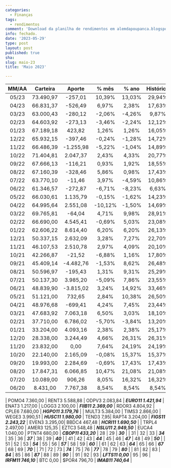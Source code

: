 ```yaml
---
categories:
  - Finanças
tags:
  - rendimentos
comment: 'Download da planilha de rendimentos em alemdapoupanca.blogspot.com'
info: fechado.
date: '2023-05-29'
type: post
layout: post
published: true
sha: 
slug: maio-23
title: 'Maio 2023'

---
```


| **MM/AA** | **Carteira** | **Aporte** | **% mês** | **% ano** | **Histórico** | **CAGR** |
|:---------:|:------------:|:----------:|:---------:|:---------:|:-------------:|:--------:|
| 05/23     | 73.490,97    | -257,01    | 10,39%    | 13,03%    | 29,94%        | 9,12%    |
| 04/23     | 66.831,37    | -526,49    | 6,97%     | 2,38%     | 17,63%        | 5,72%    |
| 03/23     | 63.000,43    | -280,12    | -2,06%    | -4,26%    | 9,87%         | 3,38%    |
| 02/23     | 64.603,92    | -273,13    | -3,46%    | -2,24%    | 12,12%        | 4,25%    |
| 01/23     | 67.189,18    | 423,82     | 1,26%     | 1,26%     | 16,05%        | 5,74%    |
| 12/22     | 65.932,15    | -397,46    | -0,24%    | -1,28%    | 14,72%        | 5,46%    |
| 11/22     | 66.486,39    | -1.255,98  | -5,22%    | -1,04%    | 14,89%        | 5,71%    |
| 10/22     | 71.404,81    | 2.047,37   | 2,43%     | 4,33%     | 20,77%        | 8,12%    |
| 09/22     | 67.666,13    | -116,21    | 0,93%     | 1,92%     | 18,55%        | 7,57%    |
| 08/22     | 67.160,39    | -328,46    | 5,86%     | 0,98%     | 17,43%        | 7,40%    |
| 07/22     | 63.770,10    | -11,46     | 3,97%     | -4,59%    | 10,86%        | 4,87%    |
| 06/22     | 61.346,57    | -272,87    | -6,71%    | -8,23%    | 6,63%         | 3,13%    |
| 05/22     | 66.030,61    | 1.135,79   | -0,15%    | -1,62%    | 14,23%        | 6,88%    |
| 04/22     | 64.995,64    | 2.551,08   | -10,12%   | -1,50%    | 14,69%        | 7,41%    |
| 03/22     | 69.765,81    | -64,04     | 4,71%     | 9,98%     | 28,91%        | 14,86%   |
| 02/22     | 66.690,00    | 4.545,41   | -0,69%    | 5,03%     | 23,08%        | 12,60%   |
| 01/22     | 62.606,22    | 8.614,40   | 6,20%     | 6,20%     | 26,13%        | 14,94%   |
| 12/21     | 50.337,15    | 2.632,09   | 3,28%     | 7,27%     | 22,70%        | 13,79%   |
| 11/21     | 46.107,53    | 2.510,78   | 2,97%     | 4,09%     | 20,10%        | 12,99%   |
| 10/21     | 42.266,87    | -21,52     | -6,88%    | 1,16%     | 17,80%        | 12,26%   |
| 09/21     | 45.409,14    | -4.482,76  | -1,53%    | 8,62%     | 26,48%        | 19,27%   |
| 08/21     | 50.596,97    | -195,43    | 1,31%     | 9,31%     | 25,29%        | 19,76%   |
| 07/21     | 50.137,30    | 3.985,20   | -5,09%    | 7,86%     | 23,55%        | 19,87%   |
| 06/21     | 48.839,90    | -3.815,02  | 3,24%     | 14,92%    | 33,46%        | 30,53%   |
| 05/21     | 51.121,00    | 732,65     | 2,84%     | 10,38%    | 26,50%        | 26,50%   |
| 04/21     | 48.976,68    | -699,41    | 4,24%     | 7,45%     | 23,44%        | 25,82%   |
| 03/21     | 47.683,92    | 7.063,18   | 6,50%     | 3,03%     | 18,10%        | 22,09%   |
| 02/21     | 37.710,00    | 6.786,02   | -5,70%    | -3,84%    | 13,20%        | 17,97%   |
| 01/21     | 33.204,00    | 4.093,16   | 2,38%     | 2,38%     | 25,17%        | 40,03%   |
| 12/20     | 28.338,00    | 3.244,49   | 4,66%     | 26,31%    | 26,31%        | 49,25%   |
| 11/20     | 23.832,00    | 0,00       | 7,64%     | 24,19%    | 24,19%        | 54,23%   |
| 10/20     | 22.140,00    | 2.165,09   | -0,08%    | 15,37%    | 15,37%        | 40,94%   |
| 09/20     | 19.993,00    | 2.284,69   | -0,69%    | 17,43%    | 17,43%        | 61,94%   |
| 08/20     | 17.847,31    | 6.066,85   | 10,47%    | 21,08%    | 21,08%        | 114,90%  |
| 07/20     | 10.089,00    | 906,26     | 8,05%     | 16,32%    | 16,32%        | 147,67%  |
| 06/20     | 8.431,00     | 7.767,38   | 8,54%     | 8,54%     | 8,54%         | 167,46%  |

| POMO4 7.360,00 | RENT3 5.588,88 | ODPV3 2.083,84 | **_EURO11 1.421,94_** | ENAT3 1.217,00 | LOGG3 2.100,00 | **_FIIB11 2.369,00_** | RDOR3 4.804,92 | CPLE6 7.680,00 | **_HGPO11 3.179,76_** | 
| MULT3 5.384,00 | TIMS3 2.866,00 | WEGE3 3.990,51 | **_HUSC11 1.980,00_** | TEND3 7,95| RAPT4 3.204,00 | **_FIGS11 2.243,22_** | EVEN3 3.295,00| BBDC4 467,48 | **_HCRI11 1.690,50_** |
| TRPL4 2.497,00 | AMER3 125,35 | EZTC3 548,48 | **_NSLU11 2.949,50_** | EUCA4 1.040,00 | PTNT4 680,00 | **_CBOP11 433,20_** | 28 | 29 | **_30_** |
| 31 | 32 | 33 | **_34_** | 35 | 36 | **_37_** | 38 | 39 | **_40_** |
| 41 | 42 | 43 | **_44_** | 45 | 46 | **_47_** | 48 | 49 | **_50_** |
| 51 | 52 | 53 | **_54_** | 55 | 56 | **_57_** | 58 | 59 | **_60_** | 
| 61 | 62 | 63 | **_64_** | 65 | 66 | **_67_** | 68 | 69 | **_70_** |
| 71 | 72 | 73 | **_74_** | 75 | 76 | **_77_** | 78 | 79 | **_80_** |
| 81 | 82 | 83 | **_84_** | 85 | 86 | **_87_** | 88 | 89 | **_90_** |
| 91 | 92 | 93 | **_LFTS11 0,00_** | 95 | 96 | **_IRFM11 746,10_** | BTC 0,00 | $POR4 796,70 | **_IMAB11 740,64_** |
